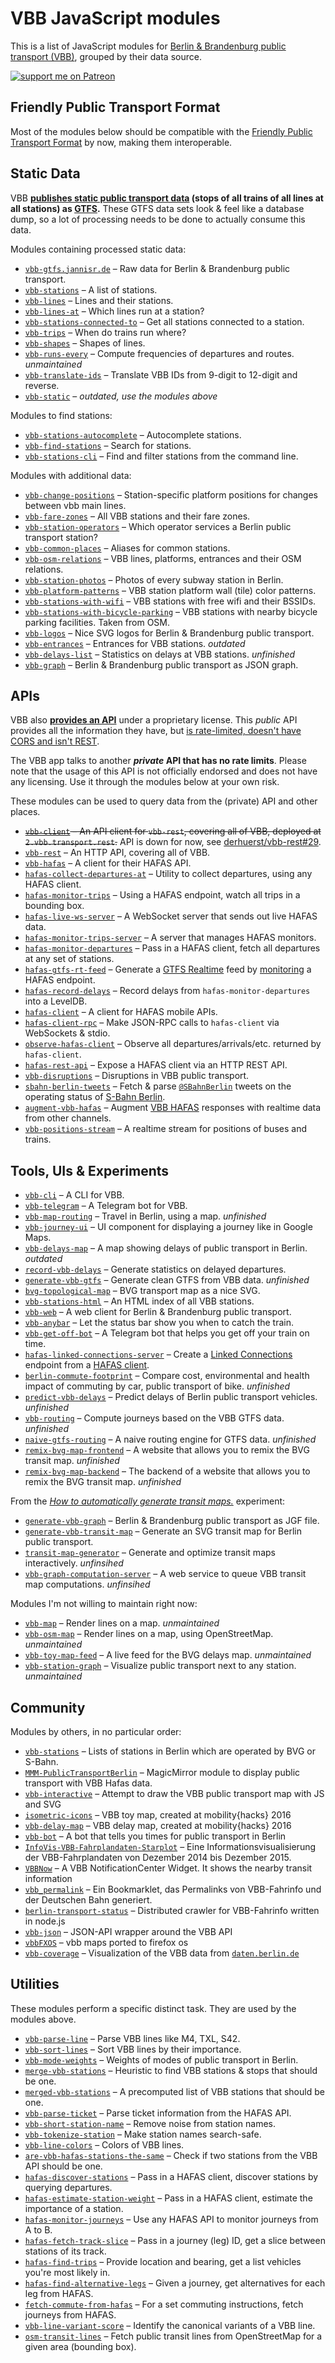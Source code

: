 # VBB JavaScript modules

This is a list of JavaScript modules for [Berlin & Brandenburg public transport (VBB)](https://www.vbb.de/), grouped by their data source.

[![support me on Patreon](https://img.shields.io/badge/support%20me-on%20patreon-fa7664.svg)](https://patreon.com/derhuerst)

## Friendly Public Transport Format

Most of the modules below should be compatible with the [Friendly Public Transport Format](https://github.com/public-transport/friendly-public-transport-format) by now, making them interoperable.

## Static Data

VBB **[publishes static public transport data](http://daten.berlin.de/datensaetze/vbb-fahrplandaten-dezember-2016-bis-dezember-2017) (stops of all trains of all lines at all stations) as [GTFS](https://developers.google.com/transit/gtfs/).** These GTFS data sets look & feel like a database dump, so a lot of processing needs to be done to actually consume this data.

Modules containing processed static data:

- [`vbb-gtfs.jannisr.de`](https://vbb-gtfs.jannisr.de/) – Raw data for Berlin & Brandenburg public transport.
- [`vbb-stations`](https://github.com/derhuerst/vbb-stations) – A list of stations.
- [`vbb-lines`](https://github.com/derhuerst/vbb-lines) – Lines and their stations.
- [`vbb-lines-at`](https://github.com/derhuerst/vbb-lines-at) – Which lines run at a station?
- [`vbb-stations-connected-to`](https://github.com/derhuerst/vbb-stations-connected-to) – Get all stations connected to a station.
- [`vbb-trips`](https://github.com/derhuerst/vbb-trips) – When do trains run where?
- [`vbb-shapes`](https://github.com/derhuerst/vbb-shapes) – Shapes of lines.
- [`vbb-runs-every`](https://github.com/derhuerst/vbb-runs-every) – Compute frequencies of departures and routes. *unmaintained*
- [`vbb-translate-ids`](https://github.com/derhuerst/vbb-translate-ids) – Translate VBB IDs from 9-digit to 12-digit and reverse.
- [`vbb-static`](https://github.com/derhuerst/vbb-static) – *outdated, use the modules above*

Modules to find stations:

- [`vbb-stations-autocomplete`](https://github.com/derhuerst/vbb-stations-autocomplete) – Autocomplete stations.
- [`vbb-find-stations`](https://github.com/derhuerst/vbb-find-stations) – Search for stations.
- [`vbb-stations-cli`](https://github.com/derhuerst/vbb-stations-cli) – Find and filter stations from the command line.

Modules with additional data:

- [`vbb-change-positions`](https://github.com/derhuerst/vbb-change-positions) – Station-specific platform positions for changes between vbb main lines.
- [`vbb-fare-zones`](https://github.com/derhuerst/vbb-fare-zones) – All VBB stations and their fare zones.
- [`vbb-station-operators`](https://github.com/derhuerst/vbb-station-operators) – Which operator services a Berlin public transport station?
- [`vbb-common-places`](https://github.com/derhuerst/vbb-common-places) – Aliases for common stations.
- [`vbb-osm-relations`](https://github.com/derhuerst/vbb-osm-relations) – VBB lines, platforms, entrances and their OSM relations.
- [`vbb-station-photos`](https://github.com/derhuerst/vbb-station-photos) – Photos of every subway station in Berlin.
- [`vbb-platform-patterns`](https://github.com/juliuste/vbb-platform-patterns) – VBB station platform wall (tile) color patterns.
- [`vbb-stations-with-wifi`](https://github.com/derhuerst/vbb-stations-with-wifi) – VBB stations with free wifi and their BSSIDs.
- [`vbb-stations-with-bicycle-parking`](https://github.com/derhuerst/vbb-stations-with-bicycle-parking) – VBB stations with nearby bicycle parking facilities. Taken from OSM.
- [`vbb-logos`](https://github.com/derhuerst/vbb-logos) – Nice SVG logos for Berlin & Brandenburg public transport.
- [`vbb-entrances`](https://github.com/derhuerst/vbb-entrances) – Entrances for VBB stations. *outdated*
- [`vbb-delays-list`](https://github.com/derhuerst/vbb-delays-list) – Statistics on delays at VBB stations. *unfinished*
- [`vbb-graph`](https://github.com/derhuerst/vbb-graph) – Berlin & Brandenburg public transport as JSON graph.

## APIs

VBB also **[provides an API](https://www.vbb.de/de/article/fahrplan/webservices/schnittstellen-fuer-webentwickler/5070.html)** under a proprietary license. This *public* API provides all the information they have, but [is rate-limited, doesn't have CORS and isn't REST](https://github.com/derhuerst/vbb-rest/blob/master/docs/why.md#why-use-this-api).

The VBB app talks to another ***private* API that has no rate limits**. Please note that the usage of this API is not officially endorsed and does not have any licensing. Use it through the modules below at your own risk.

These modules can be used to query data from the (private) API and other places.

- ~~[`vbb-client`](https://github.com/derhuerst/vbb-client) – An API client for `vbb-rest`, covering all of VBB, deployed at `2.vbb.transport.rest`.~~ API is down for now, see [derhuerst/vbb-rest#29](https://github.com/derhuerst/vbb-rest/issues/29).
- [`vbb-rest`](https://github.com/derhuerst/vbb-rest) – An HTTP API, covering all of VBB.
- [`vbb-hafas`](https://github.com/derhuerst/vbb-hafas) – A client for their HAFAS API.
- [`hafas-collect-departures-at`](https://github.com/derhuerst/hafas-collect-departures-at) – Utility to collect departures, using any HAFAS client.
- [`hafas-monitor-trips`](https://github.com/derhuerst/hafas-monitor-trips) – Using a HAFAS endpoint, watch all trips in a bounding box.
- [`hafas-live-ws-server`](https://github.com/derhuerst/hafas-live-ws-server) – A WebSocket server that sends out live HAFAS data.
- [`hafas-monitor-trips-server`](https://github.com/derhuerst/hafas-monitor-trips-server) – A server that manages HAFAS monitors.
- [`hafas-monitor-departures`](https://github.com/derhuerst/hafas-monitor-departures) – Pass in a HAFAS client, fetch all departures at any set of stations.
- [`hafas-gtfs-rt-feed`](https://github.com/derhuerst/hafas-gtfs-rt-feed) – Generate a [GTFS Realtime](https://developers.google.com/transit/gtfs-realtime/) feed by [monitoring](https://github.com/derhuerst/hafas-monitor-trips) a HAFAS endpoint.
- [`hafas-record-delays`](https://github.com/derhuerst/hafas-record-delays) – Record delays from `hafas-monitor-departures` into a LevelDB.
- [`hafas-client`](https://github.com/public-transport/hafas-client) – A client for HAFAS mobile APIs.
- [`hafas-client-rpc`](https://github.com/derhuerst/hafas-client-rpc) – Make JSON-RPC calls to `hafas-client` via WebSockets & stdio.
- [`observe-hafas-client`](https://github.com/derhuerst/observe-hafas-client) – Observe all departures/arrivals/etc. returned by `hafas-client`.
- [`hafas-rest-api`](https://github.com/derhuerst/hafas-rest-api) – Expose a HAFAS client via an HTTP REST API.
- [`vbb-disruptions`](https://github.com/derhuerst/vbb-disruptions) – Disruptions in VBB public transport.
- [`sbahn-berlin-tweets`](https://github.com/derhuerst/sbahn-berlin-tweets) – Fetch & parse [`@SBahnBerlin`](https://mobile.twitter.com/SBahnBerlin) tweets on the operating status of [S-Bahn Berlin](https://en.wikipedia.org/wiki/Berlin_S-Bahn).
- [`augment-vbb-hafas`](https://github.com/derhuerst/augment-vbb-hafas) – Augment [VBB HAFAS](https://npmjs.com/package/vbb-hafas) responses with realtime data from other channels.
- [`vbb-positions-stream`](https://github.com/derhuerst/vbb-positions-stream) – A realtime stream for positions of buses and trains.

## Tools, UIs & Experiments

- [`vbb-cli`](https://github.com/derhuerst/vbb-cli) – A CLI for VBB.
- [`vbb-telegram`](https://github.com/derhuerst/vbb-telegram) – A Telegram bot for VBB.
- [`vbb-map-routing`](https://github.com/derhuerst/vbb-map-routing) – Travel in Berlin, using a map. *unfinished*
- [`vbb-journey-ui`](https://github.com/derhuerst/vbb-journey-ui) – UI component for displaying a journey like in Google Maps.
- [`vbb-delays-map`](https://github.com/derhuerst/vbb-delays-map) – A map showing delays of public transport in Berlin. *outdated*
- [`record-vbb-delays`](https://github.com/derhuerst/record-vbb-delays) – Generate statistics on delayed departures.
- [`generate-vbb-gtfs`](https://github.com/derhuerst/generate-vbb-gtfs) – Generate clean GTFS from VBB data. *unfinished*
- [`bvg-topological-map`](https://github.com/derhuerst/bvg-topological-map) – BVG transport map as a nice SVG.
- [`vbb-stations-html`](https://derhuerst.github.io/vbb-stations-html/) – An HTML index of all VBB stations.
- [`vbb-web`](https://github.com/derhuerst/vbb-web) – A web client for Berlin & Brandenburg public transport.
- [`vbb-anybar`](https://github.com/derhuerst/vbb-anybar) – Let the status bar show you when to catch the train.
- [`vbb-get-off-bot`](https://github.com/derhuerst/vbb-get-off-bot) – A Telegram bot that helps you get off your train on time.
- [`hafas-linked-connections-server`](https://github.com/derhuerst/hafas-linked-connections-server) – Create a [Linked Connections](https://linkedconnections.org) endpoint from a [HAFAS client](https://github.com/public-transport/hafas-client).
- [`berlin-commute-footprint`](https://github.com/derhuerst/berlin-commute-footprint) – Compare cost, environmental and health impact of commuting by car, public transport of bike. *unfinished*
- [`predict-vbb-delays`](https://github.com/derhuerst/predict-vbb-delays) – Predict delays of Berlin public transport vehicles. *unfinished*
- [`vbb-routing`](https://github.com/derhuerst/vbb-routing) – Compute journeys based on the VBB GTFS data. *unfinished*
- [`naive-gtfs-routing`](https://github.com/derhuerst/naive-gtfs-routing) – A naive routing engine for GTFS data. *unfinished*
- [`remix-bvg-map-frontend`](https://github.com/derhuerst/remix-bvg-map-frontend) – A website that allows you to remix the BVG transit map. *unfinished*
- [`remix-bvg-map-backend`](https://github.com/derhuerst/remix-bvg-map-backend) – The backend of a website that allows you to remix the BVG transit map. *unfinished*

From the [*How to automatically generate transit maps.*](https://github.com/public-transport/generating-transit-maps) experiment:

- [`generate-vbb-graph`](https://github.com/derhuerst/generate-vbb-graph) – Berlin & Brandenburg public transport as JGF file.
- [`generate-vbb-transit-map`](https://github.com/derhuerst/generate-vbb-transit-map) – Generate an SVG transit map for Berlin public transport.
- [`transit-map-generator`](https://github.com/derhuerst/transit-map-generator) – Generate and optimize transit maps interactively. *unfinsihed*
- [`vbb-graph-computation-server`](https://github.com/derhuerst/vbb-graph-computation-server) – A web service to queue VBB transit map computations. *unfinsihed*

Modules I'm not willing to maintain right now:

- [`vbb-map`](https://github.com/derhuerst/vbb-map) – Render lines on a map. *unmaintained*
- [`vbb-osm-map`](https://github.com/derhuerst/vbb-osm-map) – Render lines on a map, using OpenStreetMap. *unmaintained*
- [`vbb-toy-map-feed`](https://github.com/derhuerst/vbb-toy-map-feed) – A live feed for the BVG delays map. *unmaintained*
- [`vbb-station-graph`](https://github.com/derhuerst/vbb-station-graph) – Visualize public transport next to any station. *unmaintained*

## Community

Modules by others, in no particular order:

- [`vbb-stations`](https://github.com/poldixd/vbb-stations) – Lists of stations in Berlin which are operated by BVG or S-Bahn.
- [`MMM-PublicTransportBerlin`](https://github.com/deg0nz/MMM-PublicTransportBerlin) – MagicMirror module to display public transport with VBB Hafas data.
- [`vbb-interactive`](https://github.com/domsson/vbb-interactive) – Attempt to draw the VBB public transport map with JS and SVG
- [`isometric-icons`](https://github.com/tursics/isometric-icons) – VBB toy map, created at mobility{hacks} 2016
- [`vbb-delay-map`](https://github.com/juliuste/vbb-delay-map) – VBB delay map, created at mobility{hacks} 2016
- [`vbb-bot`](https://github.com/brene/vbb-bot) – A bot that tells you times for public transport in Berlin
- [`InfoVis-VBB-Fahrplandaten-Starplot`](https://github.com/sto3psl/InfoVis-VBB-Fahrplandaten-Starplot) – Eine Informationsvisualisierung der VBB-Fahrplandaten von Dezember 2014 bis Dezember 2015.
- [`VBBNow`](https://github.com/docterd/VBBNow) – A VBB NotificationCenter Widget. It shows the nearby transit information
- [`vbb_permalink`](https://github.com/westberliner/vbb_permalink) – Ein Bookmarklet, das Permalinks von VBB-Fahrinfo und der Deutschen Bahn generiert.
- [`berlin-transport-status`](https://github.com/mschneider/berlin-transport-status) – Distributed crawler for VBB-Fahrinfo written in node.js
- [`vbb-json`](https://github.com/stefanw/vbb-json) – JSON-API wrapper around the VBB API
- [`vbbFXOS`](https://github.com/derroman/vbbFXOS) – vbb maps ported to firefox os
- [`vbb-coverage`](https://github.com/domoritz/vbb-coverage) – Visualization of the VBB data from [`daten.berlin.de`](http://daten.berlin.de/datensaetze/vbb-fahrplan2012)

## Utilities

These modules perform a specific distinct task. They are used by the modules above.

- [`vbb-parse-line`](https://github.com/derhuerst/vbb-parse-line) – Parse VBB lines like M4, TXL, S42.
- [`vbb-sort-lines`](https://github.com/derhuerst/vbb-sort-lines) – Sort VBB lines by their importance.
- [`vbb-mode-weights`](https://github.com/derhuerst/vbb-mode-weights) – Weights of modes of public transport in Berlin.
- [`merge-vbb-stations`](https://github.com/derhuerst/merge-vbb-stations) – Heuristic to find VBB stations & stops that should be one.
- [`merged-vbb-stations`](https://github.com/derhuerst/merged-vbb-stations) – A precomputed list of VBB stations that should be one.
- [`vbb-parse-ticket`](https://github.com/derhuerst/vbb-parse-ticket) – Parse ticket information from the HAFAS API.
- [`vbb-short-station-name`](https://github.com/derhuerst/vbb-short-station-name) – Remove noise from station names.
- [`vbb-tokenize-station`](https://github.com/derhuerst/vbb-tokenize-station) – Make station names search-safe.
- [`vbb-line-colors`](https://github.com/derhuerst/vbb-line-colors) – Colors of VBB lines.
- [`are-vbb-hafas-stations-the-same`](https://github.com/derhuerst/are-vbb-hafas-stations-the-same#are-vbb-hafas-stations-the-same) – Check if two stations from the VBB API should be one.
- [`hafas-discover-stations`](https://github.com/derhuerst/hafas-discover-stations#hafas-discover-stations) – Pass in a HAFAS client, discover stations by querying departures.
- [`hafas-estimate-station-weight`](https://github.com/derhuerst/hafas-estimate-station-weight#hafas-estimate-station-weight) – Pass in a HAFAS client, estimate the importance of a station.
- [`hafas-monitor-journeys`](https://github.com/derhuerst/hafas-monitor-journeys) – Use any HAFAS API to monitor journeys from A to B.
- [`hafas-fetch-track-slice`](https://github.com/derhuerst/hafas-fetch-track-slice) – Pass in a journey (leg) ID, get a slice between stations of its track.
- [`hafas-find-trips`](https://github.com/derhuerst/hafas-find-trips) – Provide location and bearing, get a list vehicles you're most likely in.
- [`hafas-find-alternative-legs`](https://github.com/derhuerst/hafas-find-alternative-legs#hafas-find-alternative-legs) – Given a journey, get alternatives for each leg from HAFAS.
- [`fetch-commute-from-hafas`](https://github.com/derhuerst/fetch-commute-from-hafas#fetch-commute-from-hafas) – For a set commuting instructions, fetch journeys from HAFAS.
- [`vbb-line-variant-score`](https://github.com/derhuerst/vbb-line-variant-score) – Identify the canonical variants of a VBB line.
- [`osm-transit-lines`](https://github.com/juliuste/osm-transit-lines) – Fetch public transit lines from OpenStreetMap for a given area (bounding box).
